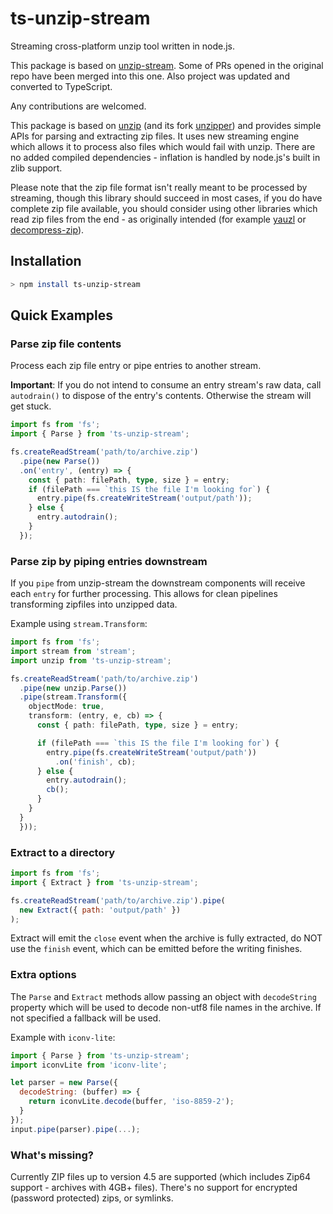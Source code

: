 # ts-unzip-stream

Streaming cross-platform unzip tool written in node.js.

This package is based on [unzip-stream](https://github.com/mhr3/unzip-stream). Some of PRs opened in the original repo have been merged into this one. Also project was updated and converted to TypeScript.

Any contributions are welcomed.

This package is based on [unzip](https://github.com/EvanOxfeld/node-unzip) (and its fork [unzipper](https://github.com/ZJONSSON/node-unzipper)) and provides simple APIs for parsing and extracting zip files. It uses new streaming engine which allows it to process also files which would fail with unzip.
There are no added compiled dependencies - inflation is handled by node.js's built in zlib support.

Please note that the zip file format isn't really meant to be processed by streaming, though this library should succeed in most cases, if you do have complete zip file available, you should consider using other libraries which read zip files from the end - as originally intended (for example [yauzl](https://github.com/thejoshwolfe/yauzl) or [decompress-zip](https://github.com/bower/decompress-zip)).

## Installation

```bash
> npm install ts-unzip-stream
```

## Quick Examples

### Parse zip file contents

Process each zip file entry or pipe entries to another stream.

__Important__: If you do not intend to consume an entry stream's raw data, call `autodrain()` to dispose of the entry's
contents. Otherwise the stream will get stuck.

```TypeScript
import fs from 'fs';
import { Parse } from 'ts-unzip-stream';

fs.createReadStream('path/to/archive.zip')
  .pipe(new Parse())
  .on('entry', (entry) => {
    const { path: filePath, type, size } = entry;
    if (filePath === `this IS the file I'm looking for`) {
      entry.pipe(fs.createWriteStream('output/path'));
    } else {
      entry.autodrain();
    }
  });
```

### Parse zip by piping entries downstream

If you `pipe` from unzip-stream the downstream components will receive each `entry` for further processing. This allows for clean pipelines transforming zipfiles into unzipped data.

Example using `stream.Transform`:

```TypeScript
import fs from 'fs';
import stream from 'stream';
import unzip from 'ts-unzip-stream';

fs.createReadStream('path/to/archive.zip')
  .pipe(new unzip.Parse())
  .pipe(stream.Transform({
    objectMode: true,
    transform: (entry, e, cb) => {
      const { path: filePath, type, size } = entry;

      if (filePath === `this IS the file I'm looking for`) {
        entry.pipe(fs.createWriteStream('output/path'))
          .on('finish', cb);
      } else {
        entry.autodrain();
        cb();
      }
    }
  }
  }));
```

### Extract to a directory

```javascript
import fs from 'fs';
import { Extract } from 'ts-unzip-stream';

fs.createReadStream('path/to/archive.zip').pipe(
  new Extract({ path: 'output/path' })
);
```

Extract will emit the `close` event when the archive is fully extracted, do NOT use the `finish` event, which can be emitted before the writing finishes.

### Extra options

The `Parse` and `Extract` methods allow passing an object with `decodeString` property which will be used to decode non-utf8 file names in the archive. If not specified a fallback will be used.

Example with `iconv-lite`:

```javascript
import { Parse } from 'ts-unzip-stream';
import iconvLite from 'iconv-lite';

let parser = new Parse({
  decodeString: (buffer) => {
    return iconvLite.decode(buffer, 'iso-8859-2');
  }
});
input.pipe(parser).pipe(...);
```

### What's missing?

Currently ZIP files up to version 4.5 are supported (which includes Zip64 support - archives with 4GB+ files). There's no support for encrypted (password protected) zips, or symlinks.
